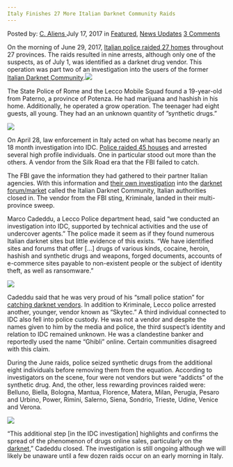 ```yaml
---
Italy Finishes 27 More Italian Darknet Community Raids
---
```

<article class="post-listing post-21381 post type-post status-publish format-standard has-post-thumbnail hentry category-deepdot-news category-news-updates tag-1384 tag-community tag-darknet tag-finishes tag-italian tag-italy tag-raids">
    <div class="post-inner">
        <span>Posted by: <a href="https://www.deepdotweb.com/author/caliens/" title="">C. Aliens </a></span>
    <span>July 17, 2017</span>
    <span>in <a href="https://www.deepdotweb.com/category/deepdot-news/" rel="category tag">Featured</a>, <a href="https://www.deepdotweb.com/category/news-updates/" rel="category tag">News Updates</a></span>
    <span><a href="https://www.deepdotweb.com/2017/07/17/italy-finishes-27-italian-darknet-community-raids/#comments">3 Comments</a></span>
    </p>
    <div class="clear"></div>
    <div class="entry">
    <p>On the morning of June 29, 2017, <a href="http://questure.poliziadistato.it/it/Lecco/articolo/126259564cf2c7438856120415">Italian police raided 27 homes</a> throughout 27 provinces. The raids resulted in nine arrests, although only one of the suspects, as of July 1, was identified as a darknet drug vendor. This operation was part two of an investigation into the users of the former <a href="https://www.deepdotweb.com/marketplace-directory/listing/italian-darknet-community/">Italian Darknet Community</a>.<img class="wp-image-21384" src="https://www.deepdotweb.com/wp-content/uploads/2017/07/word-image-79.jpeg" srcset="https://www.deepdotweb.com/wp-content/uploads/2017/07/word-image-79.jpeg 660w, https://www.deepdotweb.com/wp-content/uploads/2017/07/word-image-79-300x136.jpeg 300w, https://www.deepdotweb.com/wp-content/uploads/2017/07/word-image-79-272x125.jpeg 272w" sizes="(max-width: 660px) 100vw, 660px"/></p>
    <p>The State Police of Rome and the Lecco Mobile Squad found a 19-year-old from Paterno, a province of Potenza. He had marijuana and hashish in his home. Additionally, he operated a grow operation. The teenager had eight guests, all young. They had an an unknown quantity of ”synthetic drugs.”</p>
    <p><img class="wp-image-21385" src="https://www.deepdotweb.com/wp-content/uploads/2017/07/word-image-80.jpeg" srcset="https://www.deepdotweb.com/wp-content/uploads/2017/07/word-image-80.jpeg 800w, https://www.deepdotweb.com/wp-content/uploads/2017/07/word-image-80-300x225.jpeg 300w" sizes="(max-width: 800px) 100vw, 800px"/></p>
    <p>On April 28, law enforcement in Italy acted on what has become nearly an 18 month investigation into IDC. <a href="https://www.deepdotweb.com/2017/05/12/italy-watched-italian-darknet-community-since-2016/">Police raided 45 houses</a> and arrested several high profile individuals. One in particular stood out more than the others. A vendor from the Silk Road era that the FBI failed to catch.</p>
    <p>The FBI gave the information they had gathered to their partner Italian agencies. With this information and <a href="https://www.deepdotweb.com/2017/05/14/police-studied-idc-financial-crime-years/">their own investigation</a> into the <a href="https://www.deepdotweb.com/2013/10/28/updated-llist-of-hidden-marketplaces-tor-i2p/">darknet forum/market</a> called the Italian Darknet Community, Italian authorities closed in. The vendor from the FBI sting, Kriminale, landed in their multi-province sweep.</p>
    <p>Marco Cadeddu, a Lecco Police department head, said “we conducted an investigation into IDC, supported by technical activities and the use of undercover agents.” The police made it seem as if they found numerous Italian darknet sites but little evidence of this exists. “We have identified sites and forums that offer […] drugs of various kinds, cocaine, heroin, hashish and synthetic drugs and weapons, forged documents, accounts of e-commerce sites payable to non-existent people or the subject of identity theft, as well as ransomware.”</p>
    <p><img class="wp-image-21386" src="https://www.deepdotweb.com/wp-content/uploads/2017/07/word-image-81.jpeg" srcset="https://www.deepdotweb.com/wp-content/uploads/2017/07/word-image-81.jpeg 800w, https://www.deepdotweb.com/wp-content/uploads/2017/07/word-image-81-300x213.jpeg 300w" sizes="(max-width: 800px) 100vw, 800px"/></p>
    <p>Cadeddu said that he was very proud of his “small police station” for <a href="https://www.deepdotweb.com/tag/roundup/">catching darknet vendors</a>. In addition to Kriminale, Lecco police arrested another, younger, vendor known as “Skytec.” A third individual connected to IDC also fell into police custody. He was not a vendor and despite the names given to him by the media and police, the third suspect&#8217;s identity and relation to IDC remained unknown. He was a clandestine banker and reportedly used the name “Ghibli” online. Certain communities disagreed with this claim.</p>
    <p>During the June raids, police seized synthetic drugs from the additional eight individuals before removing them from the equation. According to investigators on the scene, four were not vendors but were “addicts” of the synthetic drug. And, the other, less rewarding provinces raided were: Belluno, Biella, Bologna, Mantua, Florence, Matera, Milan, Perugia, Pesaro and Urbino, Power, Rimini, Salerno, Siena, Sondrio, Trieste, Udine, Venice and Verona.</p>
    <p><img class="wp-image-21387" src="https://www.deepdotweb.com/wp-content/uploads/2017/07/word-image-82.jpeg" srcset="https://www.deepdotweb.com/wp-content/uploads/2017/07/word-image-82.jpeg 800w, https://www.deepdotweb.com/wp-content/uploads/2017/07/word-image-82-300x156.jpeg 300w" sizes="(max-width: 800px) 100vw, 800px"/></p>
    <p>&#8220;This additional step [in the IDC investigation] highlights and confirms the spread of the phenomenon of drugs online sales, particularly on the <a href="https://www.deepdotweb.com/tag/darknet/">darknet</a>,” Cadeddu closed. The investigation is still ongoing although we will likely be unaware until a few dozen raids occur on an early morning in Italy.</p>
    </div>
    <span style="display:none"><a href="https://www.deepdotweb.com/tag/27/" rel="tag">27</a> <a href="https://www.deepdotweb.com/tag/community/" rel="tag">community</a> <a href="https://www.deepdotweb.com/tag/darknet/" rel="tag">darknet</a> <a href="https://www.deepdotweb.com/tag/finishes/" rel="tag">finishes</a> <a href="https://www.deepdotweb.com/tag/italian/" rel="tag">italian</a> <a href="https://www.deepdotweb.com/tag/italy/" rel="tag">italy</a> <a href="https://www.deepdotweb.com/tag/raids/" rel="tag">raids</a></span> <span style="display:none" class="updated">2017-07-17</span>
    <div style="display:none" class="vcard author" itemprop="author" itemscope itemtype="http://schema.org/Person"><strong class="fn" itemprop="name"><a href="https://www.deepdotweb.com/author/caliens/" title="Posts by C. Aliens" rel="author">C. Aliens</a></strong></div>
    </div>
</article>

